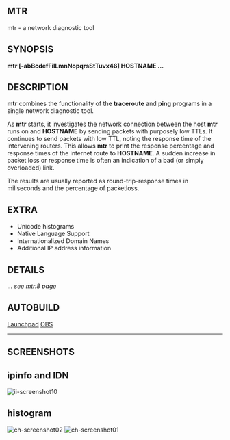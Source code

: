 MTR
---

mtr - a network diagnostic tool

SYNOPSIS
--------

**mtr \[-abBcdefFilLmnNopqrsStTuvx46\] HOSTNAME ...**

DESCRIPTION
-----------

**mtr** combines the functionality of the **traceroute** and **ping** programs in a single network diagnostic tool.

As **mtr** starts, it investigates the network connection between the host **mtr** runs on and **HOSTNAME** by sending packets with purposely low TTLs. It continues to send packets with low TTL, noting the response time of the intervening routers. This allows **mtr** to print the response percentage and response times of the internet route to **HOSTNAME**. A sudden increase in packet loss or response time is often an indication of a bad (or simply overloaded) link.

The results are usually reported as round-trip-response times in miliseconds and the percentage of packetloss.

EXTRA
-------

- Unicode histograms
- Native Language Support
- Internationalized Domain Names
- Additional IP address information

DETAILS
-------
... *see mtr.8 page*

AUTOBUILD
---------
[Launchpad](https://ppa.launchpadcontent.net/lrou2014/mtr085/ubuntu/pool/main/m/mtr085/)
[OBS](https://build.opensuse.org/package/show/home:yvs/mtr085)

------------------------------------------------------------------------
SCREENSHOTS
-----------
## ipinfo and IDN
![ii-screenshot10](https://github.com/yvs2014/mtr085/blob/master/img/ii-screenshot10.png)

## histogram
![ch-screenshot02](https://github.com/yvs2014/mtr085/blob/master/img/ch-screenshot02.png)
![ch-screenshot01](https://github.com/yvs2014/mtr085/blob/master/img/ch-screenshot01.png)

